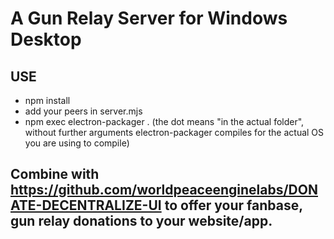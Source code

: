 # A Gun Relay Server for Windows Desktop

## USE

- npm install
- add your peers in server.mjs
- npm exec electron-packager . (the dot means "in the actual folder", without further arguments electron-packager compiles for the actual OS you are using to compile)

## Combine with https://github.com/worldpeaceenginelabs/DONATE-DECENTRALIZE-UI to offer your fanbase, gun relay donations to your website/app.
